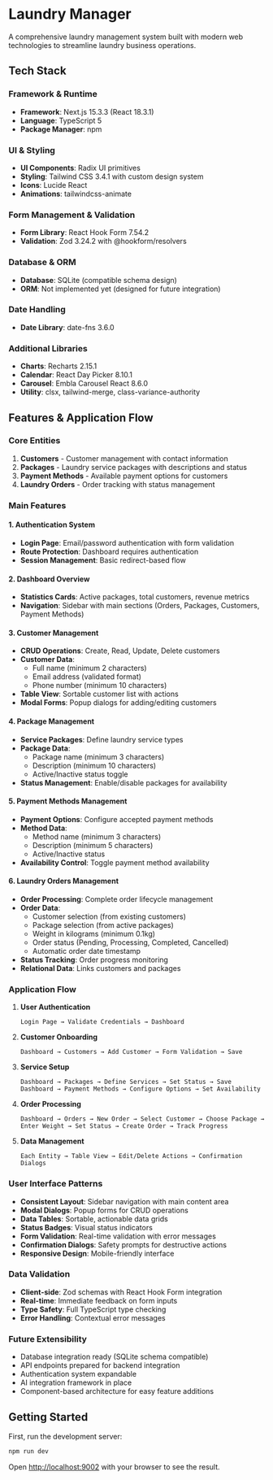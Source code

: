 # Laundry Manager

A comprehensive laundry management system built with modern web technologies to streamline laundry business operations.

## Tech Stack

### Framework & Runtime
- **Framework**: Next.js 15.3.3 (React 18.3.1)
- **Language**: TypeScript 5
- **Package Manager**: npm

### UI & Styling
- **UI Components**: Radix UI primitives
- **Styling**: Tailwind CSS 3.4.1 with custom design system
- **Icons**: Lucide React
- **Animations**: tailwindcss-animate

### Form Management & Validation
- **Form Library**: React Hook Form 7.54.2
- **Validation**: Zod 3.24.2 with @hookform/resolvers

### Database & ORM
- **Database**: SQLite (compatible schema design)
- **ORM**: Not implemented yet (designed for future integration)

### Date Handling
- **Date Library**: date-fns 3.6.0

### Additional Libraries
- **Charts**: Recharts 2.15.1
- **Calendar**: React Day Picker 8.10.1
- **Carousel**: Embla Carousel React 8.6.0
- **Utility**: clsx, tailwind-merge, class-variance-authority

## Features & Application Flow

### Core Entities
1. **Customers** - Customer management with contact information
2. **Packages** - Laundry service packages with descriptions and status
3. **Payment Methods** - Available payment options for customers
4. **Laundry Orders** - Order tracking with status management

### Main Features

#### 1. Authentication System
- **Login Page**: Email/password authentication with form validation
- **Route Protection**: Dashboard requires authentication
- **Session Management**: Basic redirect-based flow

#### 2. Dashboard Overview
- **Statistics Cards**: Active packages, total customers, revenue metrics
- **Navigation**: Sidebar with main sections (Orders, Packages, Customers, Payment Methods)

#### 3. Customer Management
- **CRUD Operations**: Create, Read, Update, Delete customers
- **Customer Data**:
  - Full name (minimum 2 characters)
  - Email address (validated format)
  - Phone number (minimum 10 characters)
- **Table View**: Sortable customer list with actions
- **Modal Forms**: Popup dialogs for adding/editing customers

#### 4. Package Management
- **Service Packages**: Define laundry service types
- **Package Data**:
  - Package name (minimum 3 characters)
  - Description (minimum 10 characters)
  - Active/Inactive status toggle
- **Status Management**: Enable/disable packages for availability

#### 5. Payment Methods Management
- **Payment Options**: Configure accepted payment methods
- **Method Data**:
  - Method name (minimum 3 characters)
  - Description (minimum 5 characters)
  - Active/Inactive status
- **Availability Control**: Toggle payment method availability

#### 6. Laundry Orders Management
- **Order Processing**: Complete order lifecycle management
- **Order Data**:
  - Customer selection (from existing customers)
  - Package selection (from active packages)
  - Weight in kilograms (minimum 0.1kg)
  - Order status (Pending, Processing, Completed, Cancelled)
  - Automatic order date timestamp
- **Status Tracking**: Order progress monitoring
- **Relational Data**: Links customers and packages

### Application Flow

1. **User Authentication**
   ```
   Login Page → Validate Credentials → Dashboard
   ```

2. **Customer Onboarding**
   ```
   Dashboard → Customers → Add Customer → Form Validation → Save
   ```

3. **Service Setup**
   ```
   Dashboard → Packages → Define Services → Set Status → Save
   Dashboard → Payment Methods → Configure Options → Set Availability
   ```

4. **Order Processing**
   ```
   Dashboard → Orders → New Order → Select Customer → Choose Package → 
   Enter Weight → Set Status → Create Order → Track Progress
   ```

5. **Data Management**
   ```
   Each Entity → Table View → Edit/Delete Actions → Confirmation Dialogs
   ```

### User Interface Patterns
- **Consistent Layout**: Sidebar navigation with main content area
- **Modal Dialogs**: Popup forms for CRUD operations
- **Data Tables**: Sortable, actionable data grids
- **Status Badges**: Visual status indicators
- **Form Validation**: Real-time validation with error messages
- **Confirmation Dialogs**: Safety prompts for destructive actions
- **Responsive Design**: Mobile-friendly interface

### Data Validation
- **Client-side**: Zod schemas with React Hook Form integration
- **Real-time**: Immediate feedback on form inputs
- **Type Safety**: Full TypeScript type checking
- **Error Handling**: Contextual error messages

### Future Extensibility
- Database integration ready (SQLite schema compatible)
- API endpoints prepared for backend integration
- Authentication system expandable
- AI integration framework in place
- Component-based architecture for easy feature additions

## Getting Started

First, run the development server:

```bash
npm run dev
```

Open [http://localhost:9002](http://localhost:9002) with your browser to see the result.

